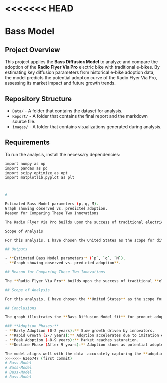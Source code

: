 <<<<<<< HEAD
=======
# Bass Model

## Project Overview

This project applies the **Bass Diffusion Model** to analyze and compare the adoption of the **Radio Flyer Via Pro** electric bike with traditional e-bikes. By estimating key diffusion parameters from historical e-bike adoption data, the model predicts the potential adoption curve of the Radio Flyer Via Pro, assessing its market impact and future growth trends.

## Repository Structure

- `Data/` - A folder that contains the dataset for analysis.
- `Report/` - A folder that contains the final report and the markdown source file.
- `images/` - A folder that contains visualizations generated during analysis.

## Requirements

To run the analysis, install the necessary dependencies:

```sh
import numpy as np
import pandas as pd
import scipy.optimize as opt
import matplotlib.pyplot as plt



#

Estimated Bass Model parameters (p, q, M).
Graph showing observed vs. predicted adoption.
Reason for Comparing These Two Innovations

The Radio Flyer Via Pro builds upon the success of traditional electric bikes by introducing a premium family-friendly design with enhanced features like a powerful motor, long-range battery, and cargo capacity. While early e-bikes focused on individual riders and urban commuting, the Via Pro targets families, offering a sustainable alternative to cars for short-distance travel. As the e-bike market matures, this new segment has potential for growth as urban mobility trends favor eco-friendly and practical transport solutions.

Scope of Analysis

For this analysis, I have chosen the United States as the scope for diffusion modeling. The U.S. is one of the fastest-growing e-bike markets, driven by increasing consumer interest in sustainable transportation and supportive government policies. Additionally, Radio Flyer is a well-known American brand, making the U.S. an ideal market to analyze adoption trends. By focusing on the U.S., the study leverages reliable market data, consumer trends, and historical e-bike adoption patterns to make accurate diffusion predictions for the Via Pro.

## Outputs

- **Estimated Bass Model parameters** (`p`, `q`, `M`).
- **Graph showing observed vs. predicted adoption**.

## Reason for Comparing These Two Innovations

The **Radio Flyer Via Pro** builds upon the success of traditional **electric bikes** by introducing a **premium family-friendly design** with enhanced features like a **powerful motor, long-range battery, and cargo capacity**. While early e-bikes focused on **individual riders and urban commuting**, the **Via Pro targets families**, offering a **sustainable alternative to cars** for short-distance travel. As the e-bike market matures, this new segment has **potential for growth** as urban mobility trends favor **eco-friendly and practical transport solutions**.

## Scope of Analysis

For this analysis, I have chosen the **United States** as the scope for diffusion modeling. The U.S. is one of the **fastest-growing e-bike markets**, driven by **increasing consumer interest in sustainable transportation** and **supportive government policies**. Additionally, **Radio Flyer is a well-known American brand**, making the U.S. an ideal market to analyze adoption trends. By focusing on the **U.S.**, the study leverages **reliable market data, consumer trends, and historical e-bike adoption patterns** to make **accurate diffusion predictions** for the Via Pro.

## Conclusions

The graph illustrates the **Bass Diffusion Model fit** for product adoption. The **blue dots** represent observed adoption data, while the **red line** shows the model’s prediction.

### **Adoption Phases:**
- **Early Adoption (0-2 years):** Slow growth driven by innovators.
- **Rapid Growth (2-7 years):** Adoption accelerates due to imitation effects.
- **Peak Adoption (~8-9 years):** Market reaches saturation.
- **Decline Phase (After 9 years):** Adoption slows as potential adopters decrease.

The model aligns well with the data, accurately capturing the **adoption trend**. It can be used for **future adoption forecasting and strategic planning**.
>>>>>>> 63e5747 (first commit)
# Bass-Model
# Bass-Model
# Bass-Model
# Bass-Model
